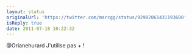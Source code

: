 ```yaml
---
layout: status
originalUrl: 'https://twitter.com/marcgg/status/92902061431193600'
isReply: true
date: 2011-07-18 10:22:32
---
```


@Orianehurard J'utilise pas + !
